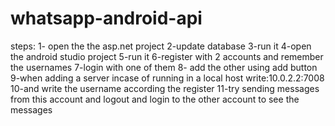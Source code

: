 # whatsapp-android-api

steps:
1- open the the asp.net project
2-update database
3-run it
4-open the android studio project
5-run it
6-register with 2 accounts and remember the usernames
7-login with one of them
8- add the other using add button
9-when adding a server incase of running in a local host write:10.0.2.2:7008
10-and write the username according the register
11-try sending messages from this account and logout and login to the other account to see the messages
